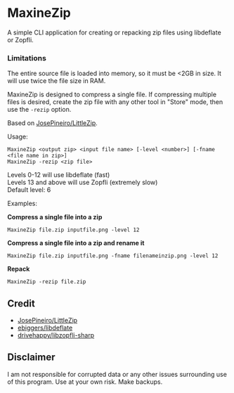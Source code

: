 # MaxineZip

A simple CLI application for creating or repacking zip files using libdeflate or Zopfli.

### Limitations
The entire source file is loaded into memory, so it must be <2GB in size. It will use twice the file size in RAM.

MaxineZip is designed to compress a single file. If compressing multiple files is desired, create the zip file with any
other tool in "Store" mode, then use the `-rezip` option.

Based on [JosePineiro/LittleZip](https://github.com/JosePineiro/LittleZip).

Usage:

    MaxineZip <output zip> <input file name> [-level <number>] [-fname <file name in zip>]
    MaxineZip -rezip <zip file>

Levels 0-12 will use libdeflate (fast)  
Levels 13 and above will use Zopfli (extremely slow)  
Default level: 6

Examples:

**Compress a single file into a zip**

    MaxineZip file.zip inputfile.png -level 12

**Compress a single file into a zip and rename it**

    MaxineZip file.zip inputfile.png -fname filenameinzip.png -level 12

**Repack**

    MaxineZip -rezip file.zip

## Credit
- [JosePineiro/LittleZip](https://github.com/JosePineiro/LittleZip)
- [ebiggers/libdeflate](https://github.com/ebiggers/libdeflate)
- [drivehappy/libzopfli-sharp](https://github.com/drivehappy/libzopfli-sharp)


## Disclaimer
I am not responsible for corrupted data or any other issues surrounding use of this program. Use at your own risk. Make
backups.